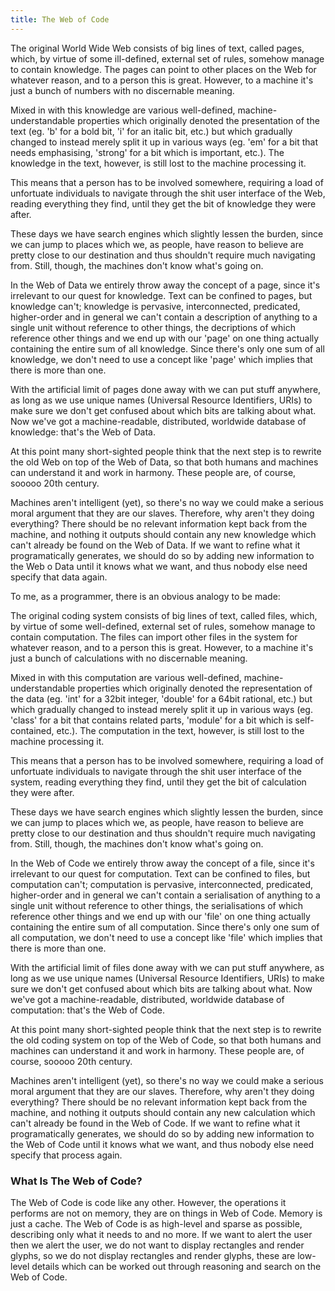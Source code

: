 ```yaml
---
title: The Web of Code
---
```


The original World Wide Web consists of big lines of text, called pages, which, by virtue of some ill-defined, external set of rules, somehow manage to contain knowledge. The pages can point to other places on the Web for whatever reason, and to a person this is great. However, to a machine it's just a bunch of numbers with no discernable meaning.

Mixed in with this knowledge are various well-defined, machine-understandable properties which originally denoted the presentation of the text (eg. 'b' for a bold bit, 'i' for an italic bit, etc.) but which gradually changed to instead merely split it up in various ways (eg. 'em' for a bit that needs emphasising, 'strong' for a bit which is important, etc.). The knowledge in the text, however, is still lost to the machine processing it.

This means that a person has to be involved somewhere, requiring a load of unfortuate individuals to navigate through the shit user interface of the Web, reading everything they find, until they get the bit of knowledge they were after.

These days we have search engines which slightly lessen the burden, since we can jump to places which we, as people, have reason to believe are pretty close to our destination and thus shouldn't require much navigating from. Still, though, the machines don't know what's going on.

In the Web of Data we entirely throw away the concept of a page, since it's irrelevant to our quest for knowledge. Text can be confined to pages, but knowledge can't; knowledge is pervasive, interconnected, predicated, higher-order and in general we can't contain a description of anything to a single unit without reference to other things, the decriptions of which reference other things and we end up with our 'page' on one thing actually containing the entire sum of all knowledge. Since there's only one sum of all knowledge, we don't need to use a concept like 'page' which implies that there is more than one.

With the artificial limit of pages done away with we can put stuff anywhere, as long as we use unique names (Universal Resource Identifiers, URIs) to make sure we don't get confused about which bits are talking about what. Now we've got a machine-readable, distributed, worldwide database of knowledge: that's the Web of Data.

At this point many short-sighted people think that the next step is to rewrite the old Web on top of the Web of Data, so that both humans and machines can understand it and work in harmony. These people are, of course, sooooo 20th century.

Machines aren't intelligent (yet), so there's no way we could make a serious moral argument that they are our slaves. Therefore, why aren't they doing everything? There should be no relevant information kept back from the machine, and nothing it outputs should contain any new knowledge which can't already be found on the Web of Data. If we want to refine what it programatically generates, we should do so by adding new information to the Web o Data until it knows what we want, and thus nobody else need specify that data again.

To me, as a programmer, there is an obvious analogy to be made:

The original coding system consists of big lines of text, called files, which, by virtue of some well-defined, external set of rules, somehow manage to contain computation. The files can import other files in the system for whatever reason, and to a person this is great. However, to a machine it's just a bunch of calculations with no discernable meaning.

Mixed in with this computation are various well-defined, machine-understandable properties which originally denoted the representation of the data (eg. 'int' for a 32bit integer, 'double' for a 64bit rational, etc.) but which gradually changed to instead merely split it up in various ways (eg. 'class' for a bit that contains related parts, 'module' for a bit which is self-contained, etc.). The computation in the text, however, is still lost to the machine processing it.

This means that a person has to be involved somewhere, requiring a load of unfortuate individuals to navigate through the shit user interface of the system, reading everything they find, until they get the bit of calculation they were after.

These days we have search engines which slightly lessen the burden, since we can jump to places which we, as people, have reason to believe are pretty close to our destination and thus shouldn't require much navigating from. Still, though, the machines don't know what's going on.

In the Web of Code we entirely throw away the concept of a file, since it's irrelevant to our quest for computation. Text can be confined to files, but computation can't; computation is pervasive, interconnected, predicated, higher-order and in general we can't contain a serialisation of anything to a single unit without reference to other things, the serialisations of which reference other things and we end up with our 'file' on one thing actually containing the entire sum of all computation. Since there's only one sum of all computation, we don't need to use a concept like 'file' which implies that there is more than one.

With the artificial limit of files done away with we can put stuff anywhere, as long as we use unique names (Universal Resource Identifiers, URIs) to make sure we don't get confused about which bits are talking about what. Now we've got a machine-readable, distributed, worldwide database of computation: that's the Web of Code.

At this point many short-sighted people think that the next step is to rewrite the old coding system on top of the Web of Code, so that both humans and machines can understand it and work in harmony. These people are, of course, sooooo 20th century.

Machines aren't intelligent (yet), so there's no way we could make a serious moral argument that they are our slaves. Therefore, why aren't they doing everything? There should be no relevant information kept back from the machine, and nothing it outputs should contain any new calculation which can't already be found in the Web of Code. If we want to refine what it programatically generates, we should do so by adding new information to the Web of Code until it knows what we want, and thus nobody else need specify that process again.

### What Is The Web of Code? ###

The Web of Code is code like any other. However, the operations it performs are not on memory, they are on things in Web of Code. Memory is just a cache. The Web of Code is as high-level and sparse as possible, describing only what it needs to and no more. If we want to alert the user then we alert the user, we do not want to display rectangles and render glyphs, so we do not display rectangles and render glyphs, these are low-level details which can be worked out through reasoning and search on the Web of Code.
